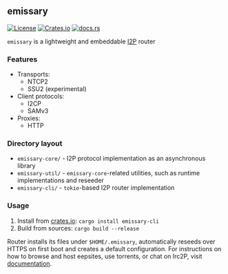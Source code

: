 ## emissary

[![License](https://img.shields.io/badge/License-MIT-blue.svg)](https://github.com/altonen/emissary/blob/master/LICENSE) [![Crates.io](https://img.shields.io/crates/v/emissary-core.svg)](https://crates.io/crates/emissary-core) [![docs.rs](https://img.shields.io/docsrs/emissary-core.svg)](https://docs.rs/emissary-core/latest/emissary-core/)

`emissary` is a lightweight and embeddable [I2P](https://geti2p.net/) router

### Features

* Transports:
  * NTCP2
  * SSU2 (experimental)
* Client protocols:
  * I2CP
  * SAMv3
* Proxies:
  * HTTP

### Directory layout

* `emissary-core/` - I2P protocol implementation as an asynchronous library
* `emissary-util/` - `emissary-core`-related utilities, such as runtime implementations and reseeder
* `emissary-cli/` - `tokio`-based I2P router implementation

### Usage

1) Install from [crates.io](https://crates.io/crates/emissary-cli): `cargo install emissary-cli`
2) Build from sources: `cargo build --release`

Router installs its files under `$HOME/.emissary`, automatically reseeds over HTTPS on first boot and creates a default configuration. For instructions on how to browse and host eepsites, use torrents, or chat on Irc2P, visit [documentation](https://altonen.github.com/emissary/).
